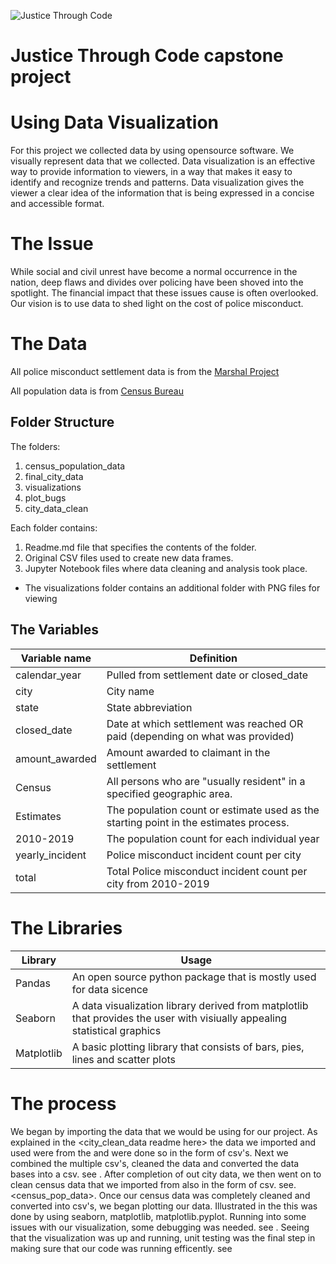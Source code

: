 ![Justice Through Code](https://github.com/shethinksnyc/JTC_WOW_CAPSTONE/blob/main/readme_img/jtc.png?raw=true)

# Justice Through Code capstone project

# Using Data Visualization 

For this project we collected data by using opensource software. We visually represent data that we collected. Data visualization is an effective way to provide information to viewers, in a way that makes it easy to identify and recognize trends and patterns. Data visualization gives the viewer a clear idea of the information that is being expressed in a concise and accessible format.

# The Issue 
While social and civil unrest have become a normal occurrence in the nation, deep flaws and divides over policing have been shoved into the spotlight. The financial impact that these issues cause is often overlooked. Our vision is to use data to shed light on the cost of police misconduct. 

# The Data

All police misconduct settlement data is from the [Marshal Project](https://github.com/themarshallproject/police-settlements) 

All population data is from [Census Bureau](https://www.census.gov/)

## Folder Structure
The folders:
1. census_population_data
2. final_city_data
3. visualizations
4. plot_bugs
5. city_data_clean

Each folder contains:
1. Readme.md file that specifies the contents of the folder.
2. Original CSV files used to create new data frames.
3. Jupyter Notebook files where data cleaning and analysis took place.
* The visualizations folder contains an additional folder with PNG files for viewing

## The Variables
Variable name | Definition
--------------| -----------------
calendar_year | Pulled from settlement date or closed_date
city | City name
state | State abbreviation
closed_date | Date at which settlement was reached OR paid (depending on what was provided)
amount_awarded | Amount awarded to claimant in the settlement
Census | All persons who are "usually resident" in a specified geographic area.
Estimates    | The population count or estimate used as the starting point in the estimates process.
2010-2019 | The population count for each individual year
yearly_incident | Police misconduct incident count per city 
total  | Total Police misconduct incident count per city from 2010-2019

# The Libraries
Library    | Usage 
---------|----------------------------------
Pandas  | An open source python package that is mostly used for data sicence
Seaborn | A data visualization library derived from matplotlib that provides the user with visiually appealing statistical graphics 
Matplotlib | A basic plotting library that consists of bars, pies, lines and scatter plots 

# The process 
We began by importing the data that we would be using for our project. As explained in the <city_clean_data  readme here> the data we imported and used were from the <marshall project link here> and were done so in the form of csv's. Next we combined the multiple csv's, cleaned the data and converted the data bases into a csv. see <final readme>. After completion of out city data, we then went on to clean census data that we imported from <link here>  also in the form of csv. see. <census_pop_data>. Once our census data was completely cleaned and converted into csv's, we began plotting our data. Illustrated in the <visulizations folder here> this was done by using seaborn, matplotlib, matplotlib.pyplot. Running into some issues with our visualization, some debugging was needed. see <debugging folder>. Seeing that the visualization was up and running, unit testing was the final step in making sure that our code was running efficently. see <unit test folder>